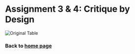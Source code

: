 # Assignment 3 & 4: Critique by Design

![Original Table](2020-11-14.png)

### Back to [home page](/README.md)
